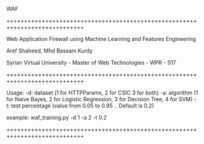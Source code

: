 WAF


++++++++++++++++++++++++++++++++++++++++++++++++++++++++++++++++++++++++++++

Web Application Firewall using Machine Learning and Features Engineering

Aref Shaheed, Mhd Bassam Kurdy

Syrian Virtual University - Master of Web Technologies - WPR - S17

++++++++++++++++++++++++++++++++++++++++++++++++++++++++++++++++++++++++++++

Usage: 
  -d: dataset (1 for HTTPParams, 2 for CSIC 3 for both) 
  -a: algorithm (1 for Naive Bayes, 2 for Logistic Regression, 3 for Decision Tree, 4 for SVM)
  -t: test percentage (value from 0.05 to 0.95 .. Default is 0.2)

	

example: waf_training.py -d 1 -a 2 -t 0.2

++++++++++++++++++++++++++++++++++++++++++++++++++++++++++++++++++++++++++++
